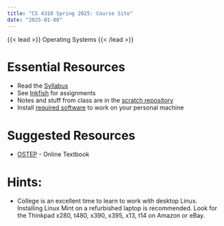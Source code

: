 ```yaml
---
title: "CS 4310 Spring 2025: Course Site"
date: "2025-01-08"
---
```


{{< lead >}}
Operating Systems
{{< /lead >}}

# Essential Resources

 - Read the [Syllabus](./syllabus)
 - See [Inkfish](https://inkfish.homework.quest) for assignments
 - Notes and stuff from class are in the [scratch repository](
   https://github.com/NatTuck/scratch-2025-01)
 - Install [required software](./required-software) to work on your personal machine

# Suggested Resources

 - [OSTEP](https://pages.cs.wisc.edu/~remzi/OSTEP/) - Online Textbook

# Hints:

 - College is an excellent time to learn to work with desktop Linux.
   Installing Linux Mint on a refurbished laptop is recommended. Look
   for the Thinkpad x280, t480, x390, x395, x13, t14 on Amazon or
   eBay.
